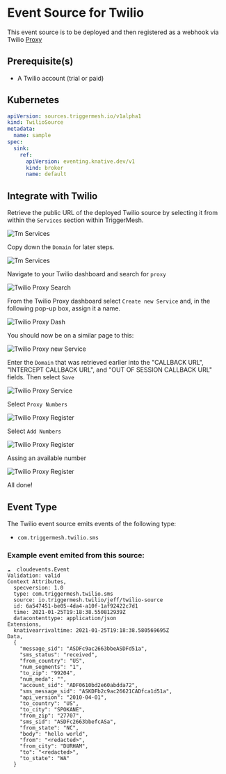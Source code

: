 # Event Source for Twilio
This event source is to be deployed and then registered as a webhook via Twilio [Proxy][proxy]

## Prerequisite(s)

- A Twilio account (trial or paid)

## Kubernetes

```yaml
apiVersion: sources.triggermesh.io/v1alpha1
kind: TwilioSource
metadata:
  name: sample
spec:
  sink:
    ref:
      apiVersion: eventing.knative.dev/v1
      kind: broker
      name: default
```

## Integrate with Twilio

Retrieve the public URL of the deployed Twilio source by selecting it from within the `Services` section within TriggerMesh.

![Tm Services](https://github.com/triggermesh/docs/blob/twiliosource/docs/../assets/images/twilio-source/integrate-4.png)

Copy down the `Domain` for later steps.

![Tm Services](https://github.com/triggermesh/docs/blob/twiliosource/docs/../assets/images/twilio-source/integrate-5.png)

Navigate to your Twilio dashboard and search for `proxy`

![Twilio Proxy Search](https://github.com/triggermesh/docs/blob/twiliosource/docs/../assets/images/twilio-source/integrate-1.png)

From the Twilio Proxy dashboard select `Create new Service` and, in the following pop-up box, assign it a name.

![Twilio Proxy Dash](https://github.com/triggermesh/docs/blob/twiliosource/docs/../assets/images/twilio-source/integrate-2.png)

You should now be on a similar page to this:

![Twilio Proxy new Service](https://github.com/triggermesh/docs/blob/twiliosource/docs/../assets/images/twilio-source/integrate-3.png)

Enter the `Domain` that was retrieved earlier into the  "CALLBACK URL", "INTERCEPT CALLBACK URL", and "OUT OF SESSION CALLBACK URL" fields. Then
select `Save`

![Twilio Proxy Service](https://github.com/triggermesh/docs/blob/twiliosource/docs/../assets/images/twilio-source/integrate-6.png)

Select `Proxy Numbers`

![Twilio Proxy Register](https://github.com/triggermesh/docs/blob/twiliosource/docs/../assets/images/twilio-source/integrate-7.png)

Select `Add Numbers`

![Twilio Proxy Register](https://github.com/triggermesh/docs/blob/twiliosource/docs/../assets/images/twilio-source/integrate-8.png)

Assing an available number

![Twilio Proxy Register](https://github.com/triggermesh/docs/blob/twiliosource/docs/../assets/images/twilio-source/integrate-9.png)

All done!

## Event Type

The Twilio event source emits events of the following type:

- `com.triggermesh.twilio.sms`

### Example event emited from this source:

```
☁️  cloudevents.Event
Validation: valid
Context Attributes,
  specversion: 1.0
  type: com.triggermesh.twilio.sms
  source: io.triggermesh.twilio/jeff/twilio-source
  id: 6a547451-be05-4da4-a10f-1af92422c7d1
  time: 2021-01-25T19:18:38.550812939Z
  datacontenttype: application/json
Extensions,
  knativearrivaltime: 2021-01-25T19:18:38.580569695Z
Data,
  {
    "message_sid": "ASDFc9ac2663bbeASDFd51a",
    "sms_status": "received",
    "from_country": "US",
    "num_segments": "1",
    "to_zip": "99204",
    "num_meda": "",
    "account_sid": "ADF0610bd2e60abdda72",
    "sms_message_sid": "ASKDFb2c9ac26621CADfca1d51a",
    "api_version": "2010-04-01",
    "to_country": "US",
    "to_city": "SPOKANE",
    "from_zip": "27707",
    "sms_sid": "ASDFc2663bbefcASa",
    "from_state": "NC",
    "body": "hello world",
    "from": "<redacted>",
    "from_city": "DURHAM",
    "to": "<redacted>",
    "to_state": "WA"
  }
```


[tm-secret]: ../guides/secrets.md

[proxy]: https://www.twilio.com/docs/proxy

